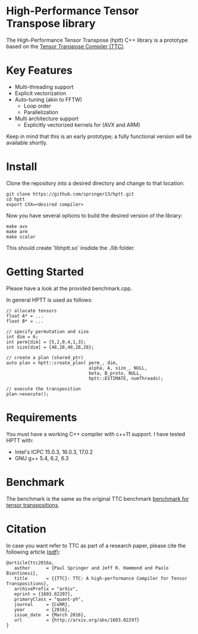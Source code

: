 # High-Performance Tensor Transpose library #

The High-Performance Tensor Transpose (hptt) C++ library is a prototype based on the [Tensor Transpose Compiler (TTC)](https://github.com/HPAC/TTC).


# Key Features

* Multi-threading support
* Explicit vectorization
* Auto-tuning (akin to FFTW)
    * Loop order
    * Parallelization
* Multi architecture support
    * Explicitly vectorized kernels for (AVX and ARM)

Keep in mind that this is an early prototype; a fully functional version will be
available shortly.


# Install

Clone the repository into a desired directory and change to that location:

    git clone https://github.com/springer13/hptt.git
    cd hptt
    export CXX=<desired compiler>

Now you have several options to build the desired version of the library:

    make avx
    make arm
    make scalar

This should create 'libhptt.so' insdide the ./lib folder.


# Getting Started

Please have a look at the provided benchmark.cpp.

In general HPTT is used as follows:

    // allocate tensors
    float A* = ...
    float B* = ...

    // specify permutation and size
    int dim = 6;
    int perm[dim] = {5,2,0,4,1,3};
    int size[dim] = {48,28,48,28,28};

    // create a plan (shared_ptr)
    auto plan = hptt::create_plan( perm_, dim, 
                                   alpha, A, size_, NULL, 
                                   beta, B_proto, NULL, 
                                   hptt::ESTIMATE, numThreads);

    // execute the transposition
    plan->execute();

# Requirements

You must have a working C++ compiler with c++11 support. I have tested HPTT with:

* Intel's ICPC 15.0.3, 16.0.3, 17.0.2
* GNU g++ 5.4, 6.2, 6.3

# Benchmark

The benchmark is the same as the original TTC benchmark [benchmark for tensor transpositions](https://github.com/HPAC/TTC/blob/master/benchmark/benchmark.py).


# Citation

In case you want refer to TTC as part of a research paper, please cite the following
article [(pdf)](http://arxiv.org/abs/1603.02297):
```
@article{ttc2016a,
   author      = {Paul Springer and Jeff R. Hammond and Paolo Bientinesi},
   title       = {{TTC}: TTC: A high-performance Compiler for Tensor Transpositions},
   archivePrefix = "arXiv",
   eprint = {1603.02297},
   primaryClass = "quant-ph",
   journal     = {CoRR},
   year        = {2016},
   issue_date  = {March 2016},
   url         = {http://arxiv.org/abs/1603.02297}
}
``` 
